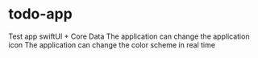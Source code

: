 # todo-app
Test app swiftUI + Core Data
The application can change the application icon
The application can change the color scheme in real time

